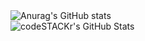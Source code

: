 <img align="left" alt="Anurag's GitHub stats" src="https://github-readme-stats.vercel.app/api?username=Garmonik&show_icons=true&theme=radical" />
<br /> <img align="left" alt="codeSTACKr's GitHub Stats" src="https://github-readme-stats.vercel.app/api/top-langs/?username=Garmonik&layout=compact&theme=radical" />

